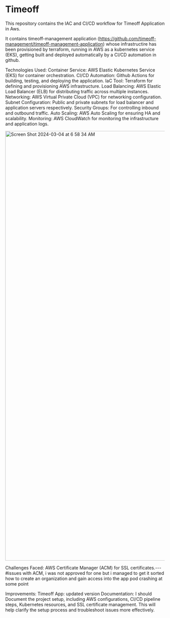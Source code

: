 # Timeoff

This repository contains the IAC and CI/CD workflow for Timeoff Application in Aws. 

It contains timeoff-management application (https://github.com/timeoff-management/timeoff-management-application) whose infrastructire has been provisioned by terraform, running in AWS as a kubernetes service (EKS), getting built and deployed automatically by a CI/CD automation in github. 

Technologies Used:
Container Service: AWS Elastic Kubernetes Service (EKS) for container orchestration.
CI/CD Automation: Github Actions for building, testing, and deploying the application.
IaC Tool: Terraform for defining and provisioning AWS infrastructure.
Load Balancing: AWS Elastic Load Balancer (ELB) for distributing traffic across multiple instances.
Networking: AWS Virtual Private Cloud (VPC) for networking configuration.
Subnet Configuration: Public and private subnets for load balancer and application servers respectively.
Security Groups: For controlling inbound and outbound traffic.
Auto Scaling: AWS Auto Scaling for ensuring HA and scalability.
Monitoring: AWS CloudWatch for monitoring the infrastructure and application logs.


<img width="1356" alt="Screen Shot 2024-03-04 at 6 58 34 AM" src="https://github.com/Birinyem94/Timeoff/assets/120755263/94b08523-fcdf-45a7-98a3-d67fbce97be1">


Challenges Faced:
AWS Certificate Manager (ACM) for SSL certificates.---#issues with ACM, i was not approved for one but i managed to get it sorted 
how to create an organization and gain access into the app 
pod crashing at some point

Improvements:
Timeoff App: updated version
Documentation: I should Document the project setup, including AWS configurations, CI/CD pipeline steps, Kubernetes resources, and SSL certificate management. This will help clarify the setup process and troubleshoot issues more effectively.
